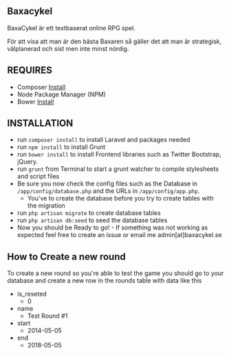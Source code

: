 ## Baxacykel

BaxaCykel är ett textbaserat online RPG spel.

För att visa att man är den bästa Baxaren så gäller det att man är strategisk, välplanerad och sist men inte minst nördig.

## REQUIRES
* Composer [Install](https://getcomposer.org/doc/00-intro.md)
* Node Package Manager (NPM)
* Bower [Install](http://bower.io/#install-bower)

## INSTALLATION
* run ``composer install`` to install Laravel and packages needed
* run ``npm install`` to install Grunt
* run ``bower install`` to install Frontend libraries such as Twitter Bootstrap, jQuery.
* run ``grunt`` from Terminal to start a grunt watcher to compile stylesheets and script files
* Be sure you now check the config files such as the Database in ``/app/config/database.php`` and the URLs in ``/app/config/app.php``.
  * You've to create the database before you try to create tables with the migration
* run ``php artisan migrate`` to create database tables
* run ``php artisan db:seed`` to seed the database tables
* Now you should be Ready to go! - If something was not working as expected feel free to create an issue or email me admin[at]baxacykel.se

## How to Create a new round

To create a new round so you're able to test the game you should go to your database and create a new row in the rounds table with data like this

* is_reseted
  * 0
* name
  * Test Round #1
* start
  * 2014-05-05
* end
  * 2018-05-05